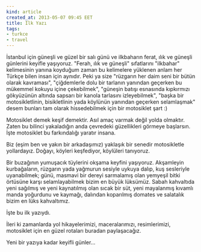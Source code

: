 ```yaml
---
kind: article
created_at: 2013-05-07 09:45 EET
title: Ilk Yazı
tags: 
- turkce
- travel
---
```


İstanbul için güneşli ve güzel bir salı günü ve ilkbaharın ferat, ılık ve güneşli günlerini keyifle yaşıyoruz. "Ferah, ılık ve güneşli" sıfatlarını "ilkbahar" kelimesinin yanına koyduğum zaman
bu kelimelere yüklenen anlam her Türkçe bilen insan için aynıdır. Peki ya size "rüzgarın her daim seni bir bütün olarak kavraması", "çiğdemlerle dolu bir tarlanın yanından geçerken bu mükemmel kokuyu içine çekebilmek", "güneşin batışı esnasında kıpkırmızı gökyüzünün altında sapsarı bir kanola tarlasını izleyebilmek", "başka bir motosikletlinin, bisikletlinin yada köylünün yanından geçerken selamlaşmak" desem bunları tam olarak hissedebilmek için bir motosiklet şart :)

Motosiklet demek keşif demektir. Asıl amaç varmak değil yolda olmaktır. Zaten bu bilinci yakaladığın anda çevredeki güzellikleri görmeye başlarsın. İşte motosiklet bu farkındalığı yaratır insana.

Biz (eşim ben ve yakın bir arkadaşımız) yaklaşık bir senedir motosikletle yollardayız. Doğayı,  köyleri keşfediyor, köylüleri tanıyoruz. 

Bir buzağının yumuşacık tüylerini okşama keyfini yaşıyoruz. Akşamleyin kurbağaların, rüzgarın yada yağmurun sesiyle uykuya dalıp, kuş sesleriyle uyanabilmek; günü, masmavi bir dereyi sarmalamış olan yemyeşil bitki örtüsüne karşı selamlayabilmek bizim en büyük lüksümüz. Sabah kahvaltıda yeni sağılmış ve yeni kaynatılmış olan sıcak bir süt, yeni mayalanmış kıvamlı manda yoğurdunu ve kaymağı, dalından koparılmış domates ve salatalık bizim en lüks kahvaltımız.

İşte bu ilk yazıydı. 

İleri ki zamanlarda yol hikayelerimizi, maceralarımızı, resimlerimizi, motosiklet için en güzel rotaları  buradan paylaşacağız.

Yeni bir yazıya kadar keyifli günler...